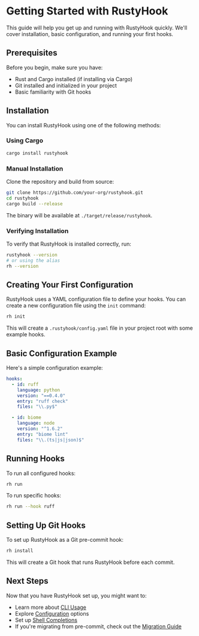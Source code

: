 # Getting Started with RustyHook

This guide will help you get up and running with RustyHook quickly. We'll cover installation, basic configuration, and running your first hooks.

## Prerequisites

Before you begin, make sure you have:

- Rust and Cargo installed (if installing via Cargo)
- Git installed and initialized in your project
- Basic familiarity with Git hooks

## Installation

You can install RustyHook using one of the following methods:

### Using Cargo

```sh
cargo install rustyhook
```

### Manual Installation

Clone the repository and build from source:

```sh
git clone https://github.com/your-org/rustyhook.git
cd rustyhook
cargo build --release
```

The binary will be available at `./target/release/rustyhook`.

### Verifying Installation

To verify that RustyHook is installed correctly, run:

```sh
rustyhook --version
# or using the alias
rh --version
```

## Creating Your First Configuration

RustyHook uses a YAML configuration file to define your hooks. You can create a new configuration file using the `init` command:

```sh
rh init
```

This will create a `.rustyhook/config.yaml` file in your project root with some example hooks.

## Basic Configuration Example

Here's a simple configuration example:

```yaml
hooks:
  - id: ruff
    language: python
    version: "==0.4.0"
    entry: "ruff check"
    files: "\\.py$"

  - id: biome
    language: node
    version: "^1.6.2"
    entry: "biome lint"
    files: "\\.(ts|js|json)$"
```

## Running Hooks

To run all configured hooks:

```sh
rh run
```

To run specific hooks:

```sh
rh run --hook ruff
```

## Setting Up Git Hooks

To set up RustyHook as a Git pre-commit hook:

```sh
rh install
```

This will create a Git hook that runs RustyHook before each commit.

## Next Steps

Now that you have RustyHook set up, you might want to:

- Learn more about [CLI Usage](cli-usage.md)
- Explore [Configuration](configuration.md) options
- Set up [Shell Completions](shell-completions.md)
- If you're migrating from pre-commit, check out the [Migration Guide](migration.md)